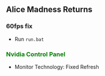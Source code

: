 ## Alice Madness Returns
### 60fps fix
* Run `run.bat`
### <span style="color:green">Nvidia Control Panel</span>
* Monitor Technology: Fixed Refresh
